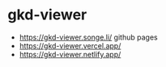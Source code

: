 # gkd-viewer

- <https://gkd-viewer.songe.li/> github pages
- <https://gkd-viewer.vercel.app/>
- <https://gkd-viewer.netlify.app/>
